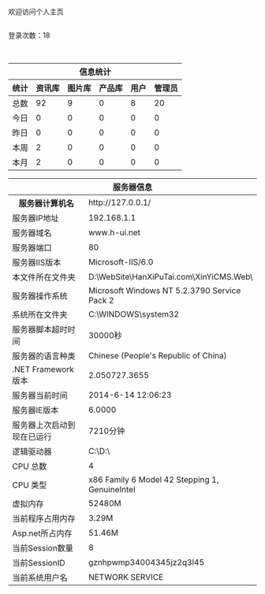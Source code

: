 
<html>
<head>
<meta charset="utf-8">
<meta name="renderer" content="webkit|ie-comp|ie-stand">
<meta http-equiv="X-UA-Compatible" content="IE=edge,chrome=1">
<meta name="viewport" content="width=device-width,initial-scale=1,minimum-scale=1.0,maximum-scale=1.0,user-scalable=no" />
<meta http-equiv="Cache-Control" content="no-siteapp" />
<link href="public/css/external/H-ui.min.css" rel="stylesheet" type="text/css" />
<link href="public/css/external/H-ui.admin.css" rel="stylesheet" type="text/css" />
<link href="public/js/external/Hui-iconfont/1.0.7/iconfont.css" rel="stylesheet" type="text/css" />

</head>
<body>
<div class="pd-20" style="padding-top:20px;">
  <p class="f-20 text-success">欢迎访问个人主页</p><img src="../" alt="">
  <p>登录次数：18 </p>
  
  <table class="table table-border table-bordered table-bg">
    <thead>
      <tr>
        <th colspan="7" scope="col">信息统计</th>
      </tr>
      <tr class="text-c">
        <th>统计</th>
        <th>资讯库</th>
        <th>图片库</th>
        <th>产品库</th>
        <th>用户</th>
        <th>管理员</th>
      </tr>
    </thead>
    <tbody>
      <tr class="text-c">
        <td>总数</td>
        <td>92</td>
        <td>9</td>
        <td>0</td>
        <td>8</td>
        <td>20</td>
      </tr>
      <tr class="text-c">
        <td>今日</td>
        <td>0</td>
        <td>0</td>
        <td>0</td>
        <td>0</td>
        <td>0</td>
      </tr>
      <tr class="text-c">
        <td>昨日</td>
        <td>0</td>
        <td>0</td>
        <td>0</td>
        <td>0</td>
        <td>0</td>
      </tr>
      <tr class="text-c">
        <td>本周</td>
        <td>2</td>
        <td>0</td>
        <td>0</td>
        <td>0</td>
        <td>0</td>
      </tr>
      <tr class="text-c">
        <td>本月</td>
        <td>2</td>
        <td>0</td>
        <td>0</td>
        <td>0</td>
        <td>0</td>
      </tr>
    </tbody>
  </table>
  <table class="table table-border table-bordered table-bg mt-20">
    <thead>
      <tr>
        <th colspan="2" scope="col">服务器信息</th>
      </tr>
    </thead>
    <tbody>
      <tr>
        <th width="200">服务器计算机名</th>
        <td><span id="lbServerName">http://127.0.0.1/</span></td>
      </tr>
      <tr>
        <td>服务器IP地址</td>
        <td>192.168.1.1</td>
      </tr>
      <tr>
        <td>服务器域名</td>
        <td>www.h-ui.net</td>
      </tr>
      <tr>
        <td>服务器端口 </td>
        <td>80</td>
      </tr>
      <tr>
        <td>服务器IIS版本 </td>
        <td>Microsoft-IIS/6.0</td>
      </tr>
      <tr>
        <td>本文件所在文件夹 </td>
        <td>D:\WebSite\HanXiPuTai.com\XinYiCMS.Web\</td>
      </tr>
      <tr>
        <td>服务器操作系统 </td>
        <td>Microsoft Windows NT 5.2.3790 Service Pack 2</td>
      </tr>
      <tr>
        <td>系统所在文件夹 </td>
        <td>C:\WINDOWS\system32</td>
      </tr>
      <tr>
        <td>服务器脚本超时时间 </td>
        <td>30000秒</td>
      </tr>
      <tr>
        <td>服务器的语言种类 </td>
        <td>Chinese (People's Republic of China)</td>
      </tr>
      <tr>
        <td>.NET Framework 版本 </td>
        <td>2.050727.3655</td>
      </tr>
      <tr>
        <td>服务器当前时间 </td>
        <td>2014-6-14 12:06:23</td>
      </tr>
      <tr>
        <td>服务器IE版本 </td>
        <td>6.0000</td>
      </tr>
      <tr>
        <td>服务器上次启动到现在已运行 </td>
        <td>7210分钟</td>
      </tr>
      <tr>
        <td>逻辑驱动器 </td>
        <td>C:\D:\</td>
      </tr>
      <tr>
        <td>CPU 总数 </td>
        <td>4</td>
      </tr>
      <tr>
        <td>CPU 类型 </td>
        <td>x86 Family 6 Model 42 Stepping 1, GenuineIntel</td>
      </tr>
      <tr>
        <td>虚拟内存 </td>
        <td>52480M</td>
      </tr>
      <tr>
        <td>当前程序占用内存 </td>
        <td>3.29M</td>
      </tr>
      <tr>
        <td>Asp.net所占内存 </td>
        <td>51.46M</td>
      </tr>
      <tr>
        <td>当前Session数量 </td>
        <td>8</td>
      </tr>
      <tr>
        <td>当前SessionID </td>
        <td>gznhpwmp34004345jz2q3l45</td>
      </tr>
      <tr>
        <td>当前系统用户名 </td>
        <td>NETWORK SERVICE</td>
      </tr>
    </tbody>
  </table>
</div>
<footer class="footer">
</footer>

</body>
</html>

